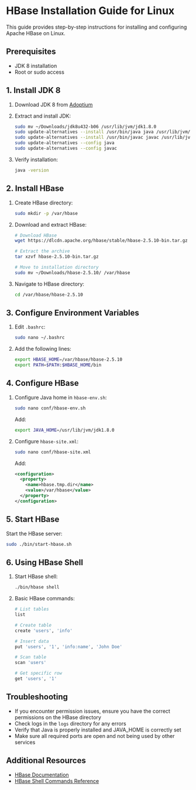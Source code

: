 # HBase Installation Guide for Linux

This guide provides step-by-step instructions for installing and configuring Apache HBase on Linux.

## Prerequisites

- JDK 8 installation
- Root or sudo access

## 1. Install JDK 8

1. Download JDK 8 from [Adoptium](https://adoptium.net/temurin/releases/?os=linux&arch=x64&package=jdk&version=8)

2. Extract and install JDK:
   ```bash
   sudo mv ~/Downloads/jdk8u432-b06 /usr/lib/jvm/jdk1.8.0
   sudo update-alternatives --install /usr/bin/java java /usr/lib/jvm/jdk1.8.0/bin/java 1
   sudo update-alternatives --install /usr/bin/javac javac /usr/lib/jvm/jdk1.8.0/bin/javac 1
   sudo update-alternatives --config java
   sudo update-alternatives --config javac
   ```

3. Verify installation:
   ```bash
   java -version
   ```

## 2. Install HBase

1. Create HBase directory:
   ```bash
   sudo mkdir -p /var/hbase
   ```

2. Download and extract HBase:
   ```bash
   # Download HBase
   wget https://dlcdn.apache.org/hbase/stable/hbase-2.5.10-bin.tar.gz
   
   # Extract the archive
   tar xzvf hbase-2.5.10-bin.tar.gz
   
   # Move to installation directory
   sudo mv ~/Downloads/hbase-2.5.10/ /var/hbase
   ```

3. Navigate to HBase directory:
   ```bash
   cd /var/hbase/hbase-2.5.10
   ```

## 3. Configure Environment Variables

1. Edit `.bashrc`:
   ```bash
   sudo nano ~/.bashrc
   ```

2. Add the following lines:
   ```bash
   export HBASE_HOME=/var/hbase/hbase-2.5.10
   export PATH=$PATH:$HBASE_HOME/bin
   ```

## 4. Configure HBase

1. Configure Java home in `hbase-env.sh`:
   ```bash
   sudo nano conf/hbase-env.sh
   ```
   Add:
   ```bash
   export JAVA_HOME=/usr/lib/jvm/jdk1.8.0
   ```

2. Configure `hbase-site.xml`:
   ```bash
   sudo nano conf/hbase-site.xml
   ```
   Add:
   ```xml
   <configuration>
     <property>
       <name>hbase.tmp.dir</name>
       <value>/var/hbase</value>
     </property>
   </configuration>
   ```

## 5. Start HBase

Start the HBase server:
```bash
sudo ./bin/start-hbase.sh
```

## 6. Using HBase Shell

1. Start HBase shell:
   ```bash
   ./bin/hbase shell
   ```

2. Basic HBase commands:
   ```bash
   # List tables
   list
   
   # Create table
   create 'users', 'info'
   
   # Insert data
   put 'users', '1', 'info:name', 'John Doe'
   
   # Scan table
   scan 'users'
   
   # Get specific row
   get 'users', '1'
   ```

## Troubleshooting

- If you encounter permission issues, ensure you have the correct permissions on the HBase directory
- Check logs in the `logs` directory for any errors
- Verify that Java is properly installed and JAVA_HOME is correctly set
- Make sure all required ports are open and not being used by other services

## Additional Resources

- [HBase Documentation](https://hbase.apache.org/book.html)
- [HBase Shell Commands Reference](https://hbase.apache.org/book.html#shell)
